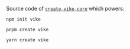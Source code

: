 Source code of [`create-vike-core`](https://npmjs.com/package/create-vike-core) which powers:

```shell
npm init vike
```
```shell
pnpm create vike
```
```shell
yarn create vike
```
